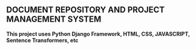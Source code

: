 ## DOCUMENT REPOSITORY AND PROJECT MANAGEMENT SYSTEM

**This project uses Python Django Framework, HTML, CSS, JAVASCRIPT, Sentence Transformers, etc**

